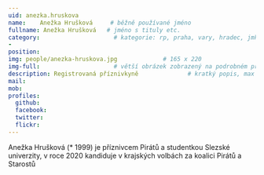 ```yaml
---
uid: anezka.hruskova
name:    Anežka Hrušková     # běžně používané jméno
fullname: Anežka Hrušková   # jméno s tituly etc.
category:                     # kategorie: rp, praha, vary, hradec, jmk, senat
- 
position: 
img: people/anezka-hruskova.jpg             # 165 x 220
img-full:                     # větší obrázek zobrazený na podrobném profilu
description: Registrovaná příznivkyně              # kratký popis, max 160 znaků
mail: 
mob: 
profiles:
  github:
  facebook: 
  twitter:         
  flickr: 
---
```

Anežka Hrušková (* 1999) je příznivcem Pirátů a studentkou Slezské univerzity, v roce 2020 kandiduje v krajských volbách za koalici Pirátů a Starostů
